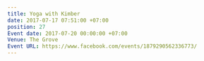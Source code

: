 ```yaml
---
title: Yoga with Kimber
date: 2017-07-17 07:51:00 +07:00
position: 27
Event date: 2017-07-20 00:00:00 +07:00
Venue: The Grove
Event URL: https://www.facebook.com/events/1879290562336773/
---
```



